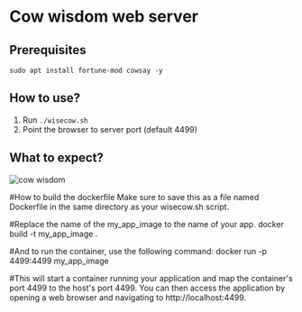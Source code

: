 # Cow wisdom web server

## Prerequisites

```
sudo apt install fortune-mod cowsay -y
```

## How to use?

1. Run `./wisecow.sh`
2. Point the browser to server port (default 4499)

## What to expect?
![cow wisdom](https://user-images.githubusercontent.com/9133227/225524281-e81a6673-5550-4db0-9bd0-63f9bbc7c2bc.png)

#How to build the dockerfile
Make sure to save this as a file named Dockerfile in the same directory as your wisecow.sh script.

#Replace the name of the my_app_image to the name of your app.
docker build -t my_app_image .

#And to run the container, use the following command:
docker run -p 4499:4499 my_app_image

#This will start a container running your application and map the container's port 4499 to the host's port 4499. You can then access the application by opening a web browser and navigating to http://localhost:4499.
